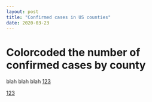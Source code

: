 ```yaml
---
layout: post
title: "Confirmed cases in US counties"
date: 2020-03-23
---
```


# Colorcoded the number of confirmed cases by county
blah blah blah
<a href="{{ site.url }}/projects/assets/US_Mar232020_countyMap.svg">123</a>


<a href="{{ site.url }}/projects/assets/US_Mar232020_countyMap.svg?sanitize=true">123</a>
